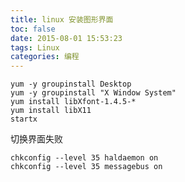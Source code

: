 ```yaml
---
title: linux 安装图形界面
toc: false
date: 2015-08-01 15:53:23
tags: Linux
categories: 编程
---
```


```shell
yum -y groupinstall Desktop
yum -y groupinstall "X Window System"
yum install libXfont-1.4.5-*
yum install libX11
startx  
```

切换界面失败
```shell
chkconfig --level 35 haldaemon on
chkconfig --level 35 messagebus on
```
